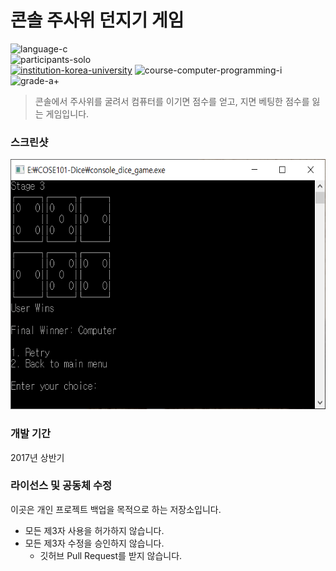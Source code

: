 # 콘솔 주사위 던지기 게임

![language-c][language-c]
<br>
![participants-solo][participants-solo]
<br>
[![institution-korea-university][korea-university-image]][korea-university-cs-url]
![course-computer-programming-i][course-cose101]
![grade-a+][grade-a+]

> 콘솔에서 주사위를 굴려서 컴퓨터를 이기면 점수를 얻고, 지면 베팅한 점수를 잃는 게임입니다.

### 스크린샷

<img src="/static/screenshot.png" height="400px">

### 개발 기간

2017년 상반기

### 라이선스 및 공동체 수정

이곳은 개인 프로젝트 백업을 목적으로 하는 저장소입니다.

  * 모든 제3자 사용을 허가하지 않습니다.
  * 모든 제3자 수정을 승인하지 않습니다.
    * 깃허브 Pull Request를 받지 않습니다.

<!-- Image definitions -->
[korea-university-image]: https://img.shields.io/badge/Institution-Korea%20University-red
[korea-university-cs-url]: http://cs.korea.ac.kr
[course-cose101]: https://img.shields.io/badge/Course-Computer%20Programming%20I-brightgreen
[language-c]: https://img.shields.io/badge/Language-C-orange
[grade-a+]: https://img.shields.io/badge/Grade-A%2B-yellow
[participants-solo]: https://img.shields.io/badge/Participants-Solo%20Project-7aa3cc
